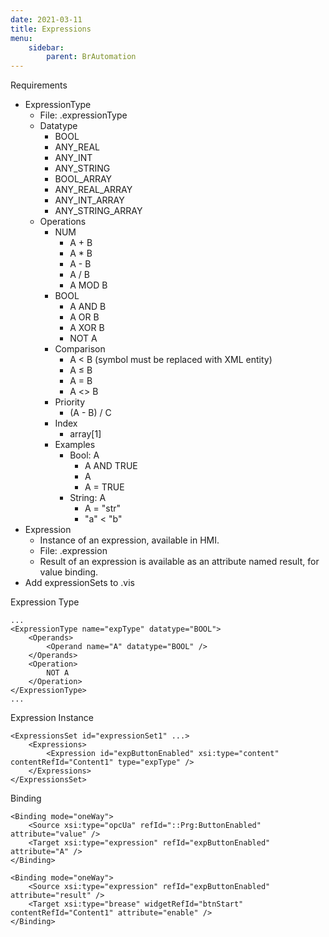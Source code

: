 ```yaml
---
date: 2021-03-11
title: Expressions
menu:
    sidebar:
        parent: BrAutomation
---
```


Requirements

- ExpressionType
    + File: .expressionType
    + Datatype
        - BOOL 
        - ANY_REAL 
        - ANY_INT 
        - ANY_STRING 
        - BOOL_ARRAY 
        - ANY_REAL_ARRAY 
        - ANY_INT_ARRAY 
        - ANY_STRING_ARRAY 
    + Operations
        - NUM
            + A + B
            + A * B
            + A - B
            + A / B
            + A MOD B
        - BOOL
            - A AND B
            - A OR B
            - A XOR B
            - NOT A
        - Comparison
            - A < B (symbol must be replaced with XML entity)
            - A ≤ B
            - A = B
            - A <> B
        - Priority
            + (A - B) / C
        - Index
            + array[1]
        - Examples
            - Bool: A
                + A AND TRUE
                + A
                + A = TRUE
            - String: A
                + A = "str"
                + "a" < "b"
- Expression 
    * Instance of an expression, available in HMI.
    + File: .expression
    + Result of an expression is available as an attribute named result, for value binding.
- Add expressionSets to .vis



Expression Type
```
...
<ExpressionType name="expType" datatype="BOOL">
    <Operands>
        <Operand name="A" datatype="BOOL" />
    </Operands>
    <Operation>
        NOT A
    </Operation>
</ExpressionType>
...
```



Expression Instance
```
<ExpressionsSet id="expressionSet1" ...>
    <Expressions>
        <Expression id="expButtonEnabled" xsi:type="content" contentRefId="Content1" type="expType" />
    </Expressions>
</ExpressionsSet>
```


Binding
```
<Binding mode="oneWay">
    <Source xsi:type="opcUa" refId="::Prg:ButtonEnabled" attribute="value" />
    <Target xsi:type="expression" refId="expButtonEnabled" attribute="A" />
</Binding>

<Binding mode="oneWay">
    <Source xsi:type="expression" refId="expButtonEnabled" attribute="result" />
    <Target xsi:type="brease" widgetRefId="btnStart" contentRefId="Content1" attribute="enable" />
</Binding>
```